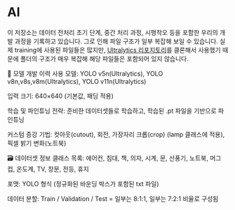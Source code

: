 # AI

이 저장소는 데이터 전처리 초기 단계, 중간 처리 과정, 시행착오 등을 포함한 우리의 개발 과정을 기록하고 있습니다.
그로 인해 파일 구조가 일부 복잡해 보일 수 있습니다.
실제 training에 사용된 파일들은 많지만, [Ultralytics 리포지토리](https://github.com/ultralytics/ultralytics)를 클론해서 사용했기 때문에 폴더의 구조가 매우 복잡해 해당 파일들은 포함되어 있지 않습니다.

🧠 모델 개발 이력
사용 모델: YOLO v5n(Ultralytics), YOLO v8n,v8s,v8m(Ultralytics), YOLO v11n(Ultralytics)

입력 크기: 640×640 (기본값, 패딩 적용)

학습 및 파인튜닝 전략: 준비한 데이터셋들로 학습하고, 학습된 .pt 파일을 기반으로 파인튜닝

커스텀 증강 기법: 컷아웃(cutout), 회전, 가장자리 크롭(crop) (lamp 클래스에 적용), 픽셀 밝기 변화(노트북)

🗃️ 데이터셋 정보
클래스 목록: 에어컨, 침대, 책, 의자, 시계, 문, 선풍기, 노트북, 머그컵, 온도계, TV, 창문, 전등, 휴지

포맷: YOLO 형식 (정규화된 바운딩 박스가 포함된 txt 파일)

데이터 분할: Train / Validation / Test = 일부는 8:1:1, 일부는 7:2:1 비율로 구성됨
  

